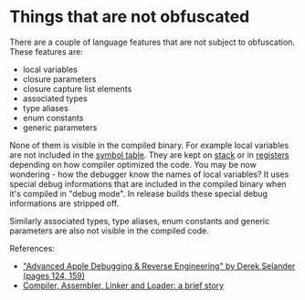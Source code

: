 # Things that are not obfuscated

There are a couple of language features that are not subject to obfuscation.
These features are:
  - local variables
  - closure parameters
  - closure capture list elements
  - associated types
  - type aliases
  - enum constants
  - generic parameters

None of them is visible in the compiled binary. For example local variables are not included in the [symbol table](https://en.wikipedia.org/wiki/Symbol_table). They are kept on [stack](https://en.wikipedia.org/wiki/Call_stack) or in [registers](https://en.wikipedia.org/wiki/Processor_register) depending on how compiler optimized the code. You may be now wondering - how the debugger know the names of local variables? It uses special debug informations that are included in the compiled binary when it's compiled in "debug mode". In release builds these special debug informations are stripped off.

Similarly associated types, type aliases, enum constants and generic parameters are also not visible in the compiled code.


References:
  - ["Advanced Apple Debugging & Reverse Engineering" by Derek Selander (pages 124, 159)](https://store.raywenderlich.com/products/advanced-apple-debugging-and-reverse-engineering)
  - [Compiler, Assembler, Linker and Loader:
 a brief story](http://www.tenouk.com/ModuleW.html)
